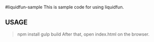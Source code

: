 #liquidfun-sample
This is sample code for using liquidfun.

## USAGE
> npm install
> gulp build
After that, open index.html on the browser.
